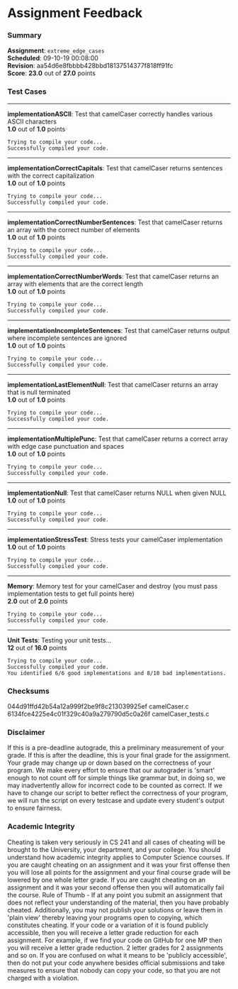 # Assignment Feedback

### Summary

**Assignment**: `extreme_edge_cases`  
**Scheduled**: 09-10-19 00:08:00  
**Revision**: aa54d6e8fbbbb428bbd18137514377f818ff91fc  
**Score**: **23.0** out of **27.0** points

### Test Cases
---

**implementationASCII**: Test that camelCaser correctly handles various ASCII characters  
**1.0** out of **1.0** points
```
Trying to compile your code...
Successfully compiled your code.
```
---

**implementationCorrectCapitals**: Test that camelCaser returns sentences with the correct capitalization  
**1.0** out of **1.0** points
```
Trying to compile your code...
Successfully compiled your code.
```
---

**implementationCorrectNumberSentences**: Test that camelCaser returns an array with the correct number of elements  
**1.0** out of **1.0** points
```
Trying to compile your code...
Successfully compiled your code.
```
---

**implementationCorrectNumberWords**: Test that camelCaser returns an array with elements that are the correct length  
**1.0** out of **1.0** points
```
Trying to compile your code...
Successfully compiled your code.
```
---

**implementationIncompleteSentences**: Test that camelCaser returns output where incomplete sentences are ignored  
**1.0** out of **1.0** points
```
Trying to compile your code...
Successfully compiled your code.
```
---

**implementationLastElementNull**: Test that camelCaser returns an array that is null terminated  
**1.0** out of **1.0** points
```
Trying to compile your code...
Successfully compiled your code.
```
---

**implementationMultiplePunc**: Test that camelCaser returns a correct array with edge case punctuation and spaces  
**1.0** out of **1.0** points
```
Trying to compile your code...
Successfully compiled your code.
```
---

**implementationNull**: Test that camelCaser returns NULL when given NULL  
**1.0** out of **1.0** points
```
Trying to compile your code...
Successfully compiled your code.
```
---

**implementationStressTest**: Stress tests your camelCaser implementation  
**1.0** out of **1.0** points
```
Trying to compile your code...
Successfully compiled your code.
```
---

**Memory**: Memory test for your camelCaser and destroy (you must pass implementation tests to get full points here)  
**2.0** out of **2.0** points
```
Trying to compile your code...
Successfully compiled your code.
```
---

**Unit Tests**: Testing your unit tests...  
**12** out of **16.0** points
```
Trying to compile your code...
Successfully compiled your code.
You identified 6/6 good implementations and 8/10 bad implementations.
```
### Checksums

044d91ffd42b54a12a999f2be9f8c213039925ef camelCaser.c  
6134fce4225e4c01f329c40a9a279790d5c0a26f camelCaser_tests.c


### Disclaimer
If this is a pre-deadline autograde, this a preliminary measurement of your grade.
If this is after the deadline, this is your final grade for the assignment.
Your grade may change up or down based on the correctness of your program.
We make every effort to ensure that our autograder is 'smart' enough to not count off
for simple things like grammar but, in doing so, we may inadvertently allow for
incorrect code to be counted as correct.
If we have to change our script to better reflect the correctness of your program,
we will run the script on every testcase and update every student's output to ensure fairness.



### Academic Integrity
Cheating is taken very seriously in CS 241 and all cases of cheating will be brought to the University, your department, and your college.
You should understand how academic integrity applies to Computer Science courses.
If you are caught cheating on an assignment and it was your first offense then you will lose all points for the assignment and your final course
grade will be lowered by one whole letter grade. If you are caught cheating on an assignment and it was your second offense then you will automatically fail the course.
Rule of Thumb - If at any point you submit an assignment that does not reflect your understanding of the material, then you have probably cheated.
Additionally, you may not publish your solutions or leave them in 'plain view' thereby leaving your programs open to copying, which constitutes cheating.
If your code or a variation of it is found publicly accessible, then you will receive a letter grade reduction for each assignment.
For example, if we find your code on GitHub for one MP then you will receive a letter grade reduction. 2 letter grades for 2 assignments and so on.
If you are confused on what it means to be 'publicly accessible', then do not put your code anywhere besides official submissions and take measures
to ensure that nobody can copy your code, so that you are not charged with a violation.


